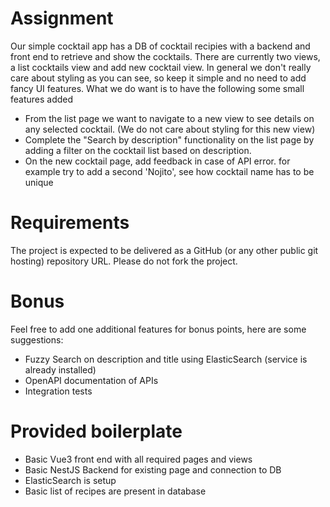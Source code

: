 # Assignment
Our simple cocktail app has a DB of cocktail recipies with a backend and front end to retrieve and show the cocktails. There are currently two views, a list cocktails view and add new cocktail view. In general we don't really care about styling as you can see, so keep it simple and no need to add fancy UI features. What we do want is to have the following some small features added
* From the list page we want to navigate to a new view to see details on any selected cocktail. (We do not care about styling for this new view)
* Complete the "Search by description" functionality on the list page by adding a filter on the cocktail list based on description.
* On the new cocktail page, add feedback in case of API error. for example try to add a second 'Nojito', see how cocktail name has to be unique

# Requirements
The project is expected to be delivered as a GitHub (or any other public git
hosting) repository URL. Please do not fork the project.

# Bonus
Feel free to add one additional features for bonus points, here are some suggestions:
* Fuzzy Search on description and title using ElasticSearch (service is already installed)
* OpenAPI documentation of APIs
* Integration tests

# Provided boilerplate
* Basic Vue3 front end with all required pages and views
* Basic NestJS Backend for existing page and connection to DB
* ElasticSearch is setup
* Basic list of recipes are present in database
